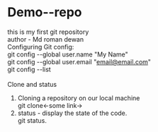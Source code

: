 # Demo--repo
this is my first git repository<br>
author - Md roman dewan<br>
Configuring Git config:<br>
    git config --global user.name "My Name"<br>
    git config --global user.email "email@email.com"<br>
    git config --list<br>
    <br>
Clone and status<br>
1. Cloning a repository on our local machine <br>
        git clone<-some link->
2. status - display the state of the code.<br>
       git status.
   
